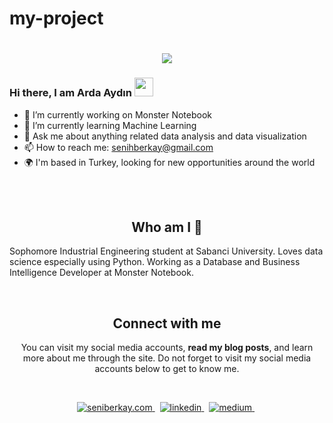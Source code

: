 # my-project
<h1 align="center">
  <a href="https://git.io/typing-svg">
    <img src="https://readme-typing-svg.herokuapp.com/?lines=Hello!+👋;I+am+Arda+Aydın&center=true&size=25">
  </a>
</h1>

### Hi there, I am Arda Aydın <img src="https://user-images.githubusercontent.com/42378118/110234147-e3259600-7f4e-11eb-95be-0c4047144dea.gif" width="30">

- 🔭 I’m currently working on Monster Notebook
- 🌱 I’m currently learning Machine Learning
- 💬 Ask me about anything related data analysis and data visualization
- 📫 How to reach me: senihberkay@gmail.com
- 🌍 I'm based in Turkey, looking for new opportunities around the world

<br></br>

<h2 align="center">
Who am I 👀 
</h2>
Sophomore Industrial Engineering student at Sabanci University. Loves data science especially using Python. Working as a Database and Business Intelligence Developer at Monster Notebook.  
</p>
<center>
<br>

<h2 align="center">
Connect with me 
</h2>
<p align="center">
  You can visit my social media accounts, <b>read my blog posts</b>, and learn more about me through the site. Do not forget to visit my social media accounts below to get to know me. <br>
</p>  
<br>




<p align="center">
<a href="https://senihberkay.github.io/" target="_blank">
<img src=https://img.shields.io/badge/seniberkay.com-%23121011.svg?style=for-the-badge&logo=github&logoColor=orange alt=seniberkay.com style="margin-bottom: 5px;" />
</a> &nbsp;


<a href="https://www.linkedin.com/in/senihberkay/" target="_blank">
<img src=https://img.shields.io/badge/linkedin-%231E77B5.svg?&style=for-the-badge&logo=linkedin&logoColor=white alt=linkedin style="margin-bottom: 5px;" />
</a> &nbsp;



<a href="https://medium.com/@senihberkay" target="_blank">
<img src=https://img.shields.io/badge/Medium-12100E?style=for-the-badge&logo=medium&logoColor=white alt=medium style="margin-bottom: 5px;" />
</a> &nbsp;
</p>  
  
</div>  
